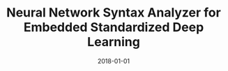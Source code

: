 ---
title: "Neural Network Syntax Analyzer for Embedded Standardized Deep Learning"
collection: publications
permalink: /publication/2018-01-01-Neural-Network-Syntax-Analyzer-for-Embedded-Standardized-Deep-Learning
date: 2018-01-01
venue: 'In the proceedings of Proceedings of the 2nd International Workshop on Embedded and Mobile Deep Learning, EMDL@MobiSys 2018, Munich, Germany, June 15, 2018'
paperurl: 'https://doi.org/10.1145/3212725.3212727'
citation: ' Myungjae Shin,  Joongheon Kim,  David Mohaisen,  Jaebok Park,  KyungHee Lee, &quot;Neural Network Syntax Analyzer for Embedded Standardized Deep Learning.&quot; In the proceedings of Proceedings of the 2nd International Workshop on Embedded and Mobile Deep Learning, EMDL@MobiSys 2018, Munich, Germany, June 15, 2018, 2018.'
---